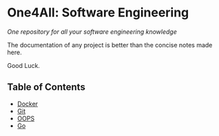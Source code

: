 # One4All: Software Engineering

*One repository for all your software engineering knowledge*

The documentation of any project is better than the concise notes made here.

Good Luck.

## Table of Contents

- [Docker](/docker)
- [Git](/git)
- [OOPS](/oops)
- [Go](/go)

